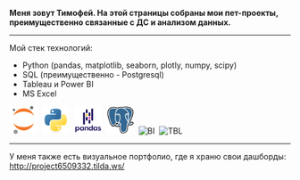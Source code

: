 <b>Меня зовут Тимофей. На этой страницы собраны мои пет-проекты, преимущественно связанные с ДС и анализом данных.</b>

---

Мой стек технологий:

- Python (pandas, matplotlib, seaborn, plotly, numpy, scipy)
- SQL (преимущественно - Postgresql)
- Tableau и Power BI 
- MS Excel

<div>
  <img src="https://raw.githubusercontent.com/devicons/devicon/1119b9f84c0290e0f0b38982099a2bd027a48bf1/icons/jupyter/jupyter-original.svg" title="JN" alt="JN" width="50" height="50"/>&nbsp;
    <img src="https://raw.githubusercontent.com/devicons/devicon/1119b9f84c0290e0f0b38982099a2bd027a48bf1/icons/python/python-original.svg" title="PD" alt="PD" width="50" height="50"/>&nbsp;
  <img src="https://raw.githubusercontent.com/devicons/devicon/1119b9f84c0290e0f0b38982099a2bd027a48bf1/icons/pandas/pandas-original-wordmark.svg" title="PD" alt="PD" width="50" height="50"/>&nbsp; 
  <img src="https://raw.githubusercontent.com/devicons/devicon/1119b9f84c0290e0f0b38982099a2bd027a48bf1/icons/postgresql/postgresql-original.svg" title="PGS" alt="PGS" width="50" height="50"/>&nbsp;
    <img src="https://upload.wikimedia.org/wikipedia/commons/thumb/c/cf/New_Power_BI_Logo.svg/630px-New_Power_BI_Logo.svg.png" title="BI" alt="BI" width="50" height="50"/>&nbsp;
  <img src="https://www.lib.washington.edu/dataservices/images/Tableau_Software_logo.png/image" title="TBL" alt="TBL" width="50" height="50"/>&nbsp;  
</div>

---

У меня также есть визуальное портфолио, где я храню свои дашборды: <a href="http://project6509332.tilda.ws/">http://project6509332.tilda.ws/</a>

